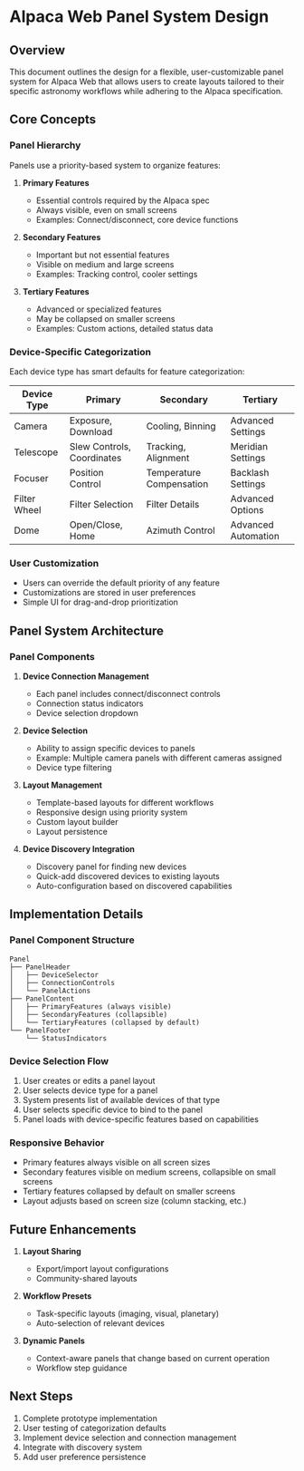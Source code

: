 # Alpaca Web Panel System Design

## Overview

This document outlines the design for a flexible, user-customizable panel system for Alpaca Web that allows users to create layouts tailored to their specific astronomy workflows while adhering to the Alpaca specification.

## Core Concepts

### Panel Hierarchy

Panels use a priority-based system to organize features:

1. **Primary Features**

   - Essential controls required by the Alpaca spec
   - Always visible, even on small screens
   - Examples: Connect/disconnect, core device functions

2. **Secondary Features**

   - Important but not essential features
   - Visible on medium and large screens
   - Examples: Tracking control, cooler settings

3. **Tertiary Features**
   - Advanced or specialized features
   - May be collapsed on smaller screens
   - Examples: Custom actions, detailed status data

### Device-Specific Categorization

Each device type has smart defaults for feature categorization:

| Device Type  | Primary                    | Secondary                | Tertiary            |
| ------------ | -------------------------- | ------------------------ | ------------------- |
| Camera       | Exposure, Download         | Cooling, Binning         | Advanced Settings   |
| Telescope    | Slew Controls, Coordinates | Tracking, Alignment      | Meridian Settings   |
| Focuser      | Position Control           | Temperature Compensation | Backlash Settings   |
| Filter Wheel | Filter Selection           | Filter Details           | Advanced Options    |
| Dome         | Open/Close, Home           | Azimuth Control          | Advanced Automation |

### User Customization

- Users can override the default priority of any feature
- Customizations are stored in user preferences
- Simple UI for drag-and-drop prioritization

## Panel System Architecture

### Panel Components

1. **Device Connection Management**

   - Each panel includes connect/disconnect controls
   - Connection status indicators
   - Device selection dropdown

2. **Device Selection**

   - Ability to assign specific devices to panels
   - Example: Multiple camera panels with different cameras assigned
   - Device type filtering

3. **Layout Management**

   - Template-based layouts for different workflows
   - Responsive design using priority system
   - Custom layout builder
   - Layout persistence

4. **Device Discovery Integration**
   - Discovery panel for finding new devices
   - Quick-add discovered devices to existing layouts
   - Auto-configuration based on discovered capabilities

## Implementation Details

### Panel Component Structure

```
Panel
├── PanelHeader
│   ├── DeviceSelector
│   ├── ConnectionControls
│   └── PanelActions
├── PanelContent
│   ├── PrimaryFeatures (always visible)
│   ├── SecondaryFeatures (collapsible)
│   └── TertiaryFeatures (collapsed by default)
└── PanelFooter
    └── StatusIndicators
```

### Device Selection Flow

1. User creates or edits a panel layout
2. User selects device type for a panel
3. System presents list of available devices of that type
4. User selects specific device to bind to the panel
5. Panel loads with device-specific features based on capabilities

### Responsive Behavior

- Primary features always visible on all screen sizes
- Secondary features visible on medium screens, collapsible on small screens
- Tertiary features collapsed by default on smaller screens
- Layout adjusts based on screen size (column stacking, etc.)

## Future Enhancements

1. **Layout Sharing**

   - Export/import layout configurations
   - Community-shared layouts

2. **Workflow Presets**

   - Task-specific layouts (imaging, visual, planetary)
   - Auto-selection of relevant devices

3. **Dynamic Panels**
   - Context-aware panels that change based on current operation
   - Workflow step guidance

## Next Steps

1. Complete prototype implementation
2. User testing of categorization defaults
3. Implement device selection and connection management
4. Integrate with discovery system
5. Add user preference persistence
